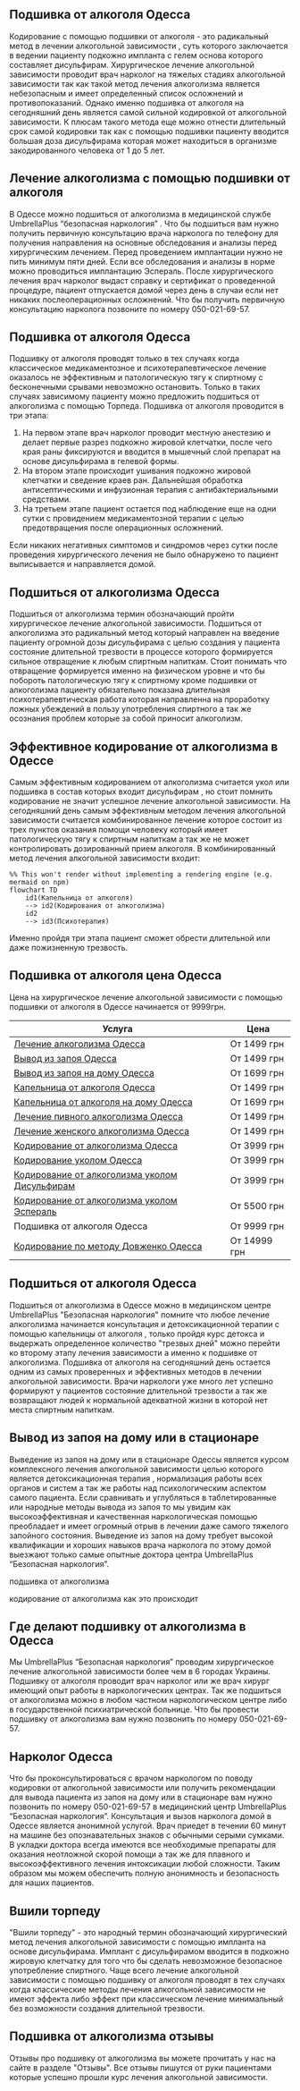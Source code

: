
## Подшивка от алкоголя Одесса

Кодирование с помощью подшивки от алкоголя - это радикальный метод в лечении алкогольной зависимости , суть которого заключается в ведении пациенту подкожно импланта с гелем основа которого составляет дисульфирам. Хирургическое лечение алкогольной зависимости проводит врач нарколог на тяжелых стадиях алкогольной зависимости так как такой метод лечения алкоголизма является небезопасным и имеет определенный список осложнений и противопоказаний. Однако именно подшивка от алкоголя на сегодняшний день является самой сильной кодировкой от алкогольной зависимости. К плюсам такого метода еще можно отнести длительный срок самой кодировки так как с помощью подшивки пациенту вводится большая доза дисульфирама которая может находиться  в организме закодированного человека от 1 до 5 лет.

## Лечение алкоголизма с помощью подшивки от алкоголя

В Одессе можно подшиться от алкоголизма в медицинской службе UmbrellaPlus “безопасная наркология” . Что бы подшиться вам нужно получить первичную консультацию врача нарколога по телефону для получения направления на основные обследования и анализы перед хирургическим лечением. Перед проведением имплантации нужно не пить минимум пяти дней. Если все обследования и анализы в норме можно проводиться имплантацию Эспераль. После хирургического лечения врач нарколог выдаст справку и сертификат о проведенной процедуре, пациент отпускается домой через день в случаи если нет никаких послеоперационных осложнений. Что бы получить первичную консультацию нарколога позвоните по номеру 050-021-69-57.

## Подшивка от алкоголя Одесса

Подшивку от алкоголя проводят только в тех случаях когда классическое медикаментозное и психотерапевтическое лечение оказалось не эффективным и патологическую тягу к спиртному с бесконечными срывами невозможно остановить. Только в таких случаях зависимому пациенту можно предложить подшиться от алкоголизма с помощью Торпеда. Подшивка от алкоголя проводится в три этапа:

1. На первом этапе врач нарколог проводит местную анестезию и делает первые разрез подкожно жировой клетчатки, после чего края раны фиксируются и вводится в мышечный слой препарат на основе дисульфирама в гелевой формы.
2. На втором этапе происходит ушивания подкожно жировой клетчатки и сведение краев ран. Дальнейшая обработка антисептическими и инфузионная терапия с антибактериальными средствами.
3. На третьем этапе пациент остается под наблюдение еще на одни сутки с провидением медикаментозной терапии с целью предотвращения после операционных осложнений.

Если никаких негативных симптомов и синдромов через сутки после проведения хирургического лечения не было обнаружено то пациент выписывается и направляется домой.

## Подшиться от алкоголизма Одесса

Подшиться от алкоголизма термин обозначающий пройти хирургическое лечение алкогольной зависимости. Подшиться от алкоголизма это радикальный метод который направлен на введение пациенту огромной дозы дисульфирама с целью создания у пациента состояние длительной трезвости в процессе которого формируется сильное отвращение к любым спиртным напиткам. Стоит понимать что отвращение формируется именно на физическом уровне и что бы побороть патологическую тягу к спиртному кроме подшивки от алкоголизма пациенту обязательно показана длительная психотерапевтическая работа которая направленна на проработку ложных убеждений в пользу употребления спиртного а так же осознания проблем которые за собой приносит алкоголизм.

## Эффективное кодирование от алкоголизма в Одессе

Самым эффективным кодированием от алкоголизма считается укол или подшивка в состав которых входит дисульфирам , но стоит помнить кодирование не значит успешное лечение алкогольной зависимости. На сегодняшний день самым эффективным методом лечения алкогольной зависимости считается комбинированное лечение которое состоит из трех пунктов оказания помощи человеку который имеет патологическую тягу к спиртным напиткам а так же  не может контролировать дозированный прием алкоголя. В комбинированный метод лечения алкогольной зависимости входит:

```mermaid
%% This won't render without implementing a rendering engine (e.g. mermaid on npm)
flowchart TD
    id1(Капельница от алкоголя) 
    --> id2(Кодирования от алкоголизма)
    id2 
    --> id3(Психотерапия)
```

Именно пройдя три этапа пациент сможет обрести длительной или даже пожизненную трезвость.

## Подшивка от алкоголя цена Одесса

Цена на хирургическое лечение алкогольной зависимости с помощью подшивки  от алкоголя в Одессе начинается от 9999грн.

| Услуга                                                                                                     | Цена         |
| ---------------------------------------------------------------------------------------------------------- | ------------ |
| [Лечение алкоголизма Одесса](https://umbrella-plus.com.ua/lechenie-alkogolizma-odessa/)                    | От 1499 грн  |
| [Вывод из запоя Одесса](https://umbrella-plus.com.ua/vivod-iz-zapoya/)                                     | От 1499 грн  |
| [Вывод из запоя на дому Одесса](https://umbrella-plus.com.ua/vivod-iz-zapoya-na-domu-odessa/)              | От 1699 грн  |
| [Капельница от алкоголя Одесса](https://umbrella-plus.com.ua/kapelnitsya-ot-alc/)                          | От 1499 грн  |
| [Капельница от алкоголя на дому Одесса](https://umbrella-plus.com.ua/kapelnitsya-ot-alc-na-domu-odessa/)   | От 1699 грн  |
| [Лечение пивного алкоголизма Одесса](https://umbrella-plus.com.ua/pivnoy-alkogolism/)                      | От 1499 грн  |
| [Лечение женского алкоголизма Одесса](https://umbrella-plus.com.ua/genskiy-alc/)                           | От 1499 грн  |
| [Кодирование от алкоголизма Одесса](https://umbrella-plus.com.ua/kodirovanie-ot-alc/)                      | От 3999 грн  |
| [Кодирование уколом Одесса](https://umbrella-plus.com.ua/kodirovanie-ukolom/)                              | От 3999 грн  |
| [Кодирование от алкоголизма уколом Дисульфирам](https://umbrella-plus.com.ua/kodirovka-ukolom-disulfiram/) | От 3999 грн  |
| [Кодирование от алкоголизма уколом Эспераль](https://umbrella-plus.com.ua/kodirovka-ukolom-espiral/)       | От 5500 грн  |
| Подшивка от алкоголя Одесса                                                                                | От 9999 грн  |
| [Кодирование по методу Довженко Одесса](https://umbrella-plus.com.ua/kodirovanie-dovgenko/)                | От 14999 грн |

## Подшиться от алкоголя Одесса

Подшиться от алкоголизма в Одессе можно в медицинском центре UmbrellaPlus "Безопасная наркология" помните что любое лечение алкоголизма начинается консультация и детоксикационной терапии с помощью капельницы от алкоголя , только пройдя курс детокса и выдержать определенное количество "трезвых дней" можно перейти ко второму этапу лечения зависимости а именно к подшивке от алкоголизма. Подшивка от алкоголя на сегодняшний день остается одним из самых проверенных и эффективных методов в лечении алкогольной зависимости. Врачи наркологи уже много лет успешно формируют у пациентов состояние длительной трезвости а так же возвращают людей к нормальной адекватной жизни в которой нет места спиртным напиткам.

## Вывод из запоя на дому или в стационаре

Выведение из запоя на дому или в стационаре Одессы является курсом комплексного лечения алкогольной зависимости целью которого является детоксикационная терапия , нормализация работы всех органов и систем а так же работы над психологическим аспектом самого пациента. Если сравнивать и углубляться в таблетированные или народные методы вывода из запоя то  мы увидим как высокоэффективная и качественная наркологическая помощью преобладает и имеет огромный отрыв в лечении даже самого тяжелого запойного состояния. Выведение из запоя на дому требует высокой квалификации и хороших навыков врача нарколога по этому домой выезжают только самые опытные доктора центра UmbrellaPlus “Безопасная наркология”.

подшивка от алкоголизма

кодирование от алкоголизма как это происходит

## Где делают подшивку от алкоголизма в Одесса

Мы UmbrellaPlus “Безопасная наркология” проводим хирургическое лечение алкогольной зависимости более чем в 6 городах Украины. Подшивку от алкоголя проводит врач нарколог или же врач хирург имеющий опыт работы в наркологических центрах. Так же подшиться от алкоголизма можно в любом частном наркологическом центре либо в государственной психиатрической больнице. Что бы провести подшивку от алкоголизма вам нужно позвонить по номеру 050-021-69-57.

## Нарколог Одесса

Что бы проконсультироваться с врачом наркологом по поводу кодировки от алкогольной зависимости или получить рекомендации для вывода пациента из запоя на дому или в стационаре вам нужно позвонить по номеру 050-021-69-57 в медицинский центр UmbrellaPlus “Безопасная наркология”. Консультация и вызов нарколога домой в Одессе является анонимной услугой. Врач приедет в течении 60 минут на машине без опознавательных знаков с обычными серыми сумками. В укладки доктора всегда имеются все необходимые препараты для оказания неотложной скорой помощи а так же для плавного и высокоэффективного лечения интоксикации любой сложности. Таким образом мы можем обеспечить полную анонимность и безопасность для наших пациентов.

## Вшили торпеду

"Вшили торпеду" - это народный термин обозначающий хирургический метод лечения алкогольной зависимости с помощью импланта на основе дисульфирама. Имплант с дисульфирамом вводится в подкожно жировую клетчатку для того что бы сделать невозможное безопасное употребление спиртного. Чаще всего лечение алкогольной зависимости с помощью подшивку от алкоголя проводят в тех случаях когда классические методы лечения алкогольной зависимости не имеют эффекта либо эффект при классическом лечение минимальный без возможности создания длительной трезвости.

## Подшивка от алкоголизма отзывы

Отзывы про подшивку от алкоголизма вы можете прочитать у нас на сайте в разделе "Отзывы". Все отзывы пишутся от руки пациентами которые успешно прошли курс лечения алкогольной зависимости.
